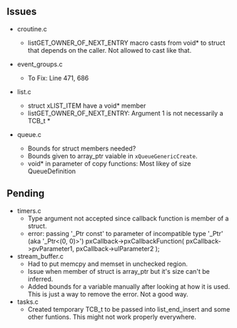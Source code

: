 ## Issues

- croutine.c
	- listGET_OWNER_OF_NEXT_ENTRY macro casts from void* to struct that depends on the caller. Not allowed to cast like that. 
- event_groups.c
	- To Fix: Line 471, 686
- list.c
	- struct xLIST_ITEM have a void* member
	- listGET_OWNER_OF_NEXT_ENTRY: Argument 1 is not necessarily a TCB_t *

- queue.c
	- Bounds for struct members needed?
	- Bounds given to array_ptr vaiable in `xQueueGenericCreate`.
	- void* in parameter of copy functions: Most likey of size QueueDefinition


## Pending

- timers.c
	- Type argument not accepted since callback function is member of a struct.
	- error: passing '_Ptr<void> const' to parameter of incompatible type '_Ptr<T>' (aka '_Ptr<(0, 0)>')
                    pxCallback->pxCallbackFunction( pxCallback->pvParameter1, pxCallback->ulParameter2 );  
- stream_buffer.c
	- Had to put memcpy and memset in unchecked region.
	- Issue when member of struct is array_ptr but it's size can't be inferred.
	- Added bounds for a variable manually after looking at how it is used. This is just a way to remove the error. Not a good way.
- tasks.c
	- Created temporary TCB_t to be passed into list_end_insert and some other funtions. This might not work properly everywhere.
